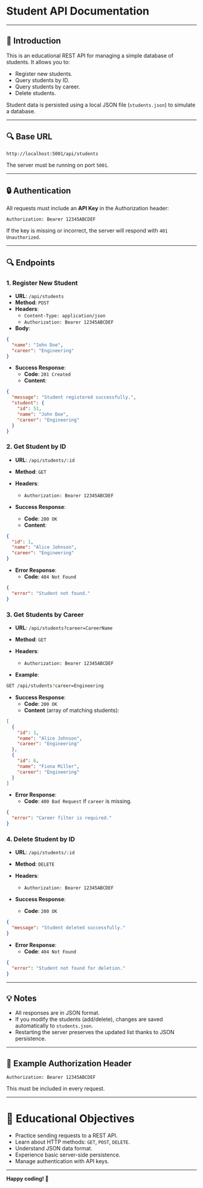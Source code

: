 # Student API Documentation

---

## 📍 Introduction

This is an educational REST API for managing a simple database of students. It allows you to:

- Register new students.
- Query students by ID.
- Query students by career.
- Delete students.

Student data is persisted using a local JSON file (`students.json`) to simulate a database.

---

## 🔍 Base URL

```bash
http://localhost:5001/api/students
```

The server must be running on port `5001`.

---

## 🔒 Authentication

All requests must include an **API Key** in the Authorization header:

```text
Authorization: Bearer 12345ABCDEF
```

If the key is missing or incorrect, the server will respond with `401 Unauthorized`.

---

## 🔍 Endpoints

### 1. Register New Student

- **URL**: `/api/students`
- **Method**: `POST`
- **Headers**:
  - `Content-Type: application/json`
  - `Authorization: Bearer 12345ABCDEF`
- **Body**:

```json
{
  "name": "John Doe",
  "career": "Engineering"
}
```

- **Success Response**:
  - **Code**: `201 Created`
  - **Content**:

```json
{
  "message": "Student registered successfully.",
  "student": {
    "id": 51,
    "name": "John Doe",
    "career": "Engineering"
  }
}
```

### 2. Get Student by ID

- **URL**: `/api/students/:id`
- **Method**: `GET`
- **Headers**:
  - `Authorization: Bearer 12345ABCDEF`

- **Success Response**:
  - **Code**: `200 OK`
  - **Content**:

```json
{
  "id": 1,
  "name": "Alice Johnson",
  "career": "Engineering"
}
```

- **Error Response**:
  - **Code**: `404 Not Found`

```json
{
  "error": "Student not found."
}
```

### 3. Get Students by Career

- **URL**: `/api/students?career=CareerName`
- **Method**: `GET`
- **Headers**:
  - `Authorization: Bearer 12345ABCDEF`

- **Example**:

```bash
GET /api/students?career=Engineering
```

- **Success Response**:
  - **Code**: `200 OK`
  - **Content** (array of matching students):

```json
[
  {
    "id": 1,
    "name": "Alice Johnson",
    "career": "Engineering"
  },
  {
    "id": 6,
    "name": "Fiona Miller",
    "career": "Engineering"
  }
]
```

- **Error Response**:
  - **Code**: `400 Bad Request` if `career` is missing.

```json
{
  "error": "Career filter is required."
}
```

### 4. Delete Student by ID

- **URL**: `/api/students/:id`
- **Method**: `DELETE`
- **Headers**:
  - `Authorization: Bearer 12345ABCDEF`

- **Success Response**:
  - **Code**: `200 OK`

```json
{
  "message": "Student deleted successfully."
}
```

- **Error Response**:
  - **Code**: `404 Not Found`

```json
{
  "error": "Student not found for deletion."
}
```

---

## 💡 Notes

- All responses are in JSON format.
- If you modify the students (add/delete), changes are saved automatically to `students.json`.
- Restarting the server preserves the updated list thanks to JSON persistence.

---

## 💼 Example Authorization Header

```text
Authorization: Bearer 12345ABCDEF
```

This must be included in every request.

---

# 📖 Educational Objectives

- Practice sending requests to a REST API.
- Learn about HTTP methods: `GET`, `POST`, `DELETE`.
- Understand JSON data format.
- Experience basic server-side persistence.
- Manage authentication with API keys.

---

**Happy coding! 🚀**

